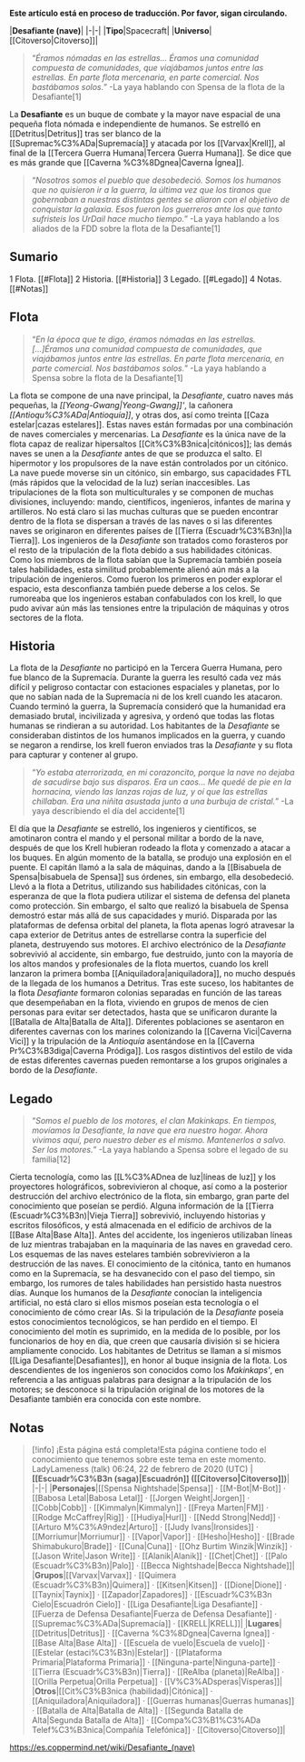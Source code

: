 **Este artículo está en proceso de traducción. Por favor, sigan circulando.**


|**Desafiante (nave)**|
|-|-|
|**Tipo**|Spacecraft|
|**Universo**|[[Citoverso\|Citoverso]]|

>“*Éramos nómadas en las estrellas... Éramos una comunidad compuesta de comunidades, que viajábamos juntos entre las estrellas. En parte flota mercenaria, en parte comercial. Nos bastábamos solos.*”
\-La yaya hablando con Spensa de la flota de la Desafiante[1]


La **Desafiante** es un buque de combate y la mayor nave espacial de una pequeña flota nómada e independiente de humanos. Se estrelló en [[Detritus\|Detritus]] tras ser blanco de la [[Supremac%C3%ADa\|Supremacía]] y atacada por los [[Varvax\|Krell]], al final de la [[Tercera Guerra Humana\|Tercera Guerra Humana]]. Se dice que es más grande que [[Caverna %C3%8Dgnea\|Caverna Ígnea]].

>“*Nosotros somos el pueblo que desobedeció. Somos los humanos que no quisieron ir a la guerra, la última vez que los tiranos que gobernaban a nuestras distintas gentes se aliaron con el objetivo de conquistar la galaxia. Esos fueron los guerreros ante los que tanto sufristeis los UrDail hace mucho tiempo.*”
\-La yaya hablando a los aliados de la FDD sobre la flota de la Desafiante[1]


## Sumario

1 Flota. [[#Flota]] 
2 Historia. [[#Historia]] 
3 Legado. [[#Legado]] 
4 Notas. [[#Notas]] 


## Flota
>“*En la época que te digo, éramos nómadas en las estrellas.[...]Éramos una comunidad compuesta de comunidades, que viajábamos juntos entre las estrellas. En parte flota mercenaria, en parte comercial. Nos bastábamos solos.*”
\-La yaya hablando a Spensa sobre la flota de la Desafiante[1]


La flota se compone de una nave principal, la *Desafiante*, cuatro naves más pequeñas, la *[[Yeong-Gwang\|Yeong-Gwang]]'*, la cañonera *[[Antioqu%C3%ADa\|Antioquía]]*, y otras dos, así como treinta [[Caza estelar\|cazas estelares]]. Estas naves están formadas por una combinación de naves comerciales y mercenarias. La *Desafiante* es la única nave de la flota capaz de realizar hipersaltos [[Cit%C3%B3nica\|citónicos]]; las demás naves se unen a la *Desafiante* antes de que se produzca el salto.
El hipermotor y los propulsores de la nave están controlados por un citónico. La nave puede moverse sin un citónico, sin embargo, sus capacidades FTL (más rápidos que la velocidad de la luz) serían inaccesibles.
Las tripulaciones de la flota son multiculturales y se componen de muchas divisiones, incluyendo: mando, científicos, ingenieros, infantes de marina y artilleros. No está claro si las muchas culturas que se pueden encontrar dentro de la flota se dispersan a través de las naves o si las diferentes naves se originaron en diferentes países de [[Tierra (Escuadr%C3%B3n)\|la Tierra]]. Los ingenieros de la *Desafiante* son tratados como forasteros por el resto de la tripulación de la flota debido a sus habilidades citónicas. Como los miembros de la flota sabían que la Supremacía también poseía tales habilidades, esta similitud probablemente alienó aún más a la tripulación de ingenieros. Como fueron los primeros en poder explorar el espacio, esta desconfianza también puede deberse a los celos. Se rumoreaba que los ingenieros estaban confabulados con los krell, lo que pudo avivar aún más las tensiones entre la tripulación de máquinas y otros sectores de la flota.

## Historia
La flota de la *Desafiante* no participó en la Tercera Guerra Humana, pero fue blanco de la Supremacía. Durante la guerra les resultó cada vez más difícil y peligroso contactar con estaciones espaciales y planetas, por lo que no sabían nada de la Supremacía ni de los krell cuando les atacaron. Cuando terminó la guerra, la Supremacía consideró que la humanidad era demasiado brutal, incivilizada y agresiva, y ordenó que todas las flotas humanas se rindieran a su autoridad. Los habitantes de la *Desafiante* se consideraban distintos de los humanos implicados en la guerra, y cuando se negaron a rendirse, los krell fueron enviados tras la *Desafiante* y su flota para capturar y contener al grupo.

>“*Yo estaba aterrorizada, en mi corazoncito, porque la nave no dejaba de sacudirse bajo sus disparos. Era un caos... Me quedé de pie en la hornacina, viendo las lanzas rojas de luz, y oí que las estrellas chillaban. Era una niñita asustada junto a una burbuja de cristal.*”
\-La yaya describiendo el día del accidente[1]

El día que la *Desafiante* se estrelló, los ingenieros y científicos, se amotinaron contra el mando y el personal militar a bordo de la nave, después de que los Krell hubieran rodeado la flota y comenzado a atacar a los buques. En algún momento de la batalla, se produjo una explosión en el puente. El capitán llamó a la sala de máquinas, dando a la [[Bisabuela de Spensa\|bisabuela de Spensa]] sus órdenes, sin embargo, ella desobedeció. Llevó a la flota a Detritus, utilizando sus habilidades citónicas, con la esperanza de que la flota pudiera utilizar el sistema de defensa del planeta como protección. Sin embargo, el salto que realizó la bisabuela de Spensa demostró estar más allá de sus capacidades y murió. Disparada por las plataformas de defensa orbital del planeta, la flota apenas logró atravesar la capa exterior de Detritus antes de estrellarse contra la superficie del planeta, destruyendo sus motores.
El archivo electrónico de la *Desafiante* sobrevivió al accidente, sin embargo, fue destruido, junto con la mayoría de los altos mandos y profesionales de la flota muertos, cuando los krell lanzaron la primera bomba [[Aniquiladora\|aniquiladora]], no mucho después de la llegada de los humanos a Detritus. Tras este suceso, los habitantes de la flota *Desafiante* formaron colonias separadas en función de las tareas que desempeñaban en la flota, viviendo en grupos de menos de cien personas para evitar ser detectados, hasta que se unificaron durante la [[Batalla de Alta\|Batalla de Alta]]. Diferentes poblaciones se asentaron en diferentes cavernas con los marines colonizando la [[Caverna Vici\|Caverna Vici]] y la tripulación de la *Antioquía* asentándose en la [[Caverna Pr%C3%B3diga\|Caverna Pródiga]]. Los rasgos distintivos del estilo de vida de estas diferentes cavernas pueden remontarse a los grupos originales a bordo de la *Desafiante*.

## Legado
>“*Somos el pueblo de los motores, el clan Makinkaps. En tiempos, movíamos la Desafiante, la nave que era nuestro hogar. Ahora vivimos aquí, pero nuestro deber es el mismo. Mantenerlos a salvo. Ser los motores.*”
\-La yaya hablando a Spensa sobre el legado de su familia[12]


Cierta tecnología, como las [[L%C3%ADnea de luz\|líneas de luz]] y los proyectores holográficos, sobrevivieron al choque, así como a la posterior destrucción del archivo electrónico de la flota, sin embargo, gran parte del conocimiento que poseían se perdió. Alguna información de la [[Tierra (Escuadr%C3%B3n)\|Vieja Tierra]] sobrevivió, incluyendo historias y escritos filosóficos, y está almacenada en el edificio de archivos de la [[Base Alta\|Base Alta]]. Antes del accidente, los ingenieros utilizaban líneas de luz mientras trabajaban en la maquinaria de las naves en gravedad cero. Los esquemas de las naves estelares también sobrevivieron a la destrucción de las naves.
El conocimiento de la citónica, tanto en humanos como en la Supremacía, se ha desvanecido con el paso del tiempo, sin embargo, los rumores de tales habilidades han persistido hasta nuestros días. Aunque los humanos de la *Desafiante* conocían la inteligencia artificial, no está claro si ellos mismos poseían esta tecnología o el conocimiento de cómo crear IAs. Si la tripulación de la *Desafiante* poseía estos conocimientos tecnológicos, se han perdido en el tiempo.
El conocimiento del motín es suprimido, en la medida de lo posible, por los funcionarios de hoy en día, que creen que causaría división si se hiciera ampliamente conocido.
Los habitantes de Detritus se llaman a sí mismos [[Liga Desafiante\|Desafiantes]], en honor al buque insignia de la flota. Los descendientes de los ingenieros son conocidos como los *Makinkaps'*, en referencia a las antiguas palabras para designar a la tripulación de los motores;  se desconoce si la tripulación original de los motores de la Desafiante también era conocida con este nombre.

## Notas

> [!info] ¡Esta página está completa!Esta página contiene todo el conocimiento que tenemos sobre este tema en este momento.
LadyLameness (talk) 06:24, 22 de febrero de 2020 (UTC)
|**[[Escuadr%C3%B3n (saga)\|Escuadrón]] ([[Citoverso\|Citoverso]])**|
|-|-|
|**Personajes**|[[Spensa Nightshade\|Spensa]] · [[M-Bot\|M-Bot]] · [[Babosa Letal\|Babosa Letal]] · [[Jorgen Weight\|Jorgen]] · [[Cobb\|Cobb]] · [[Kimmalyn\|Kimmalyn]] · [[Freya Marten\|FM]] · [[Rodge McCaffrey\|Rig]] · [[Hudiya\|Hurl]] · [[Nedd Strong\|Nedd]] · [[Arturo M%C3%A9ndez\|Arturo]] · [[Judy Ivans\|Ironsides]] · [[Morriumur\|Morriumur]] · [[Vapor\|Vapor]] · [[Hesho\|Hesho]] · [[Brade Shimabukuro\|Brade]] · [[Cuna\|Cuna]] · [[Ohz Burtim Winzik\|Winzik]] · [[Jason Write\|Jason Write]] · [[Alanik\|Alanik]] · [[Chet\|Chet]] · [[Palo (Escuadr%C3%B3n)\|Palo]] · [[Becca Nightshade\|Becca Nightshade]]|
|**Grupos**|[[Varvax\|Varvax]] · [[Quimera (Escuadr%C3%B3n)\|Quimera]] · [[Kitsen\|Kitsen]] · [[Dione\|Dione]] · [[Taynix\|Taynix]] · [[Zapador\|Zapadores]] · [[Escuadr%C3%B3n Cielo\|Escuadrón Cielo]] · [[Liga Desafiante\|Liga Desafiante]] · [[Fuerza de Defensa Desafiante\|Fuerza de Defensa Desafiante]] · [[Supremac%C3%ADa\|Supremacía]] · [[KRELL\|KRELL]]|
|**Lugares**|[[Detritus\|Detritus]] · [[Caverna %C3%8Dgnea\|Caverna Ígnea]] · [[Base Alta\|Base Alta]] · [[Escuela de vuelo\|Escuela de vuelo]] · [[Estelar (estaci%C3%B3n)\|Estelar]] · [[Plataforma Primaria\|Plataforma Primaria]] · [[Ninguna-parte\|Ninguna-parte]] · [[Tierra (Escuadr%C3%B3n)\|Tierra]] · [[ReAlba (planeta)\|ReAlba]] · [[Orilla Perpetua\|Orilla Perpetua]] · [[V%C3%ADsperas\|Vísperas]]|
|**Otros**|[[Cit%C3%B3nica (habilidad)\|Citónica]] · [[Aniquiladora\|Aniquiladora]] · [[Guerras humanas\|Guerras humanas]] · [[Batalla de Alta\|Batalla de Alta]] · [[Segunda Batalla de Alta\|Segunda Batalla de Alta]] · [[Compa%C3%B1%C3%ADa Telef%C3%B3nica\|Compañía Telefónica]] · [[Citoverso\|Citoverso]]|



https://es.coppermind.net/wiki/Desafiante_(nave)